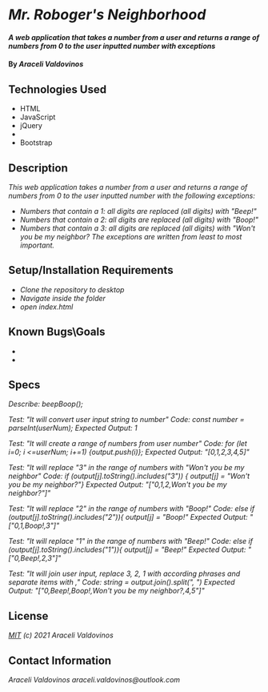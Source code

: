 # _Mr. Roboger's Neighborhood_

#### _A web application that takes a number from a user and returns a range of numbers from 0 to the user inputted number with exceptions_

#### By _Araceli Valdovinos_

## Technologies Used

* HTML
* JavaScript
* jQuery
* 
* Bootstrap



## Description

_This web application takes a number from a user and returns a range of numbers from 0 to the user inputted number with the following exceptions:_
* _Numbers that contain a 1: all digits are replaced (all digits) with "Beep!"_
* _Numbers that contain a 2: all digits are replaced (all digits) with "Boop!"_
* _Numbers that contain a 3: all digits are replaced (all digits) with "Won't you be my neighbor?_
_The exceptions are written from least to most important._
 

## Setup/Installation Requirements

* _Clone the repository to desktop_
* _Navigate inside the folder_
* _open index.html_


## Known Bugs\Goals

* 
* 

## Specs

_Describe: beepBoop();_

_Test: "It will convert user input string to number"_
_Code: const number = parseInt(userNum);_
_Expected Output: 1_

_Test: "It will create a range of numbers from user number"_
_Code: for (let i=0; i <=userNum; i+=1) {output.push(i)};_
_Expected Output: "[0,1,2,3,4,5]"_

_Test: "It will replace "3" in the range of numbers with "Won't you be my neighbor"_
_Code: if (output[j].toString().includes("3")) {_
_output[j] = "Won't you be my neighbor?"}_
_Expected Output: "["0,1,2,Won't you be my neighbor?"]"_

_Test: "It will replace "2" in the range of numbers with "Boop!"_
_Code: else if (output[j].toString().includes("2")){_
_output[j] = "Boop!"_
_Expected Output: "["0,1,Boop!,3"]"_

_Test: "It will replace "1" in the range of numbers with "Beep!"_
_Code: else if (output[j].toString().includes("1")){_
_output[j] = "Beep!"_
_Expected Output: "["0,Beep!,2,3"]"_

_Test: "It will join user input, replace 3, 2, 1 with according phrases and separate items with ,"_
_Code: string = output.join().split(", ")_
_Expected Output: "["0,Beep!,Boop!,Won't you be my neighbor?,4,5"]"_




## License

_[MIT](https://opensource.org/licenses/MIT) (c) 2021 Araceli Valdovinos_

## Contact Information

_Araceli Valdovinos araceli.valdovinos@outlook.com_